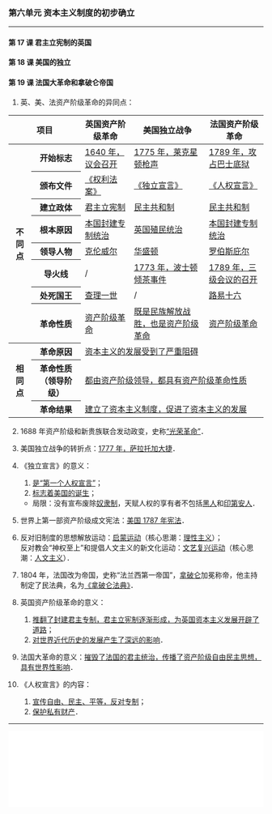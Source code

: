 ### 第六单元 资本主义制度的初步确立

---

#### 第 17 课 君主立宪制的英国

#### 第 18 课 美国的独立

#### 第 19 课 法国大革命和拿破仑帝国

1. 英、美、法资产阶级革命的异同点：

 <table><thead><tr><th colspan="2">项目</th><th>英国资产阶级革命</th><th>美国独立战争</th><th>法国资产阶级革命</th></tr></thead><tbody><tr><th rowspan="8">不同点</th><th>开始标志</th><td><u>1640 年，议会召开</u></td><td><u>1775 年，莱克星顿枪声</u></td><td><u>1789 年，攻占巴士底狱</u></td></tr><tr><th>颁布文件</th><td><u>《权利法案》</u></td><td><u>《独立宣言》</u></td><td><u>《人权宣言》</u></td></tr><tr><th>建立政体</th><td><u>君主立宪制</u></td><td><u>民主共和制</u></td><td><u>民主共和制</u></td></tr><tr><th>根本原因</th><td><u>本国封建专制统治</u></td><td><u>英国殖民统治</u></td><td><u>本国封建专制统治</u></td></tr><tr><th>领导人物</th><td><u>克伦威尔</u></td><td><u>华盛顿</u></td><td><u>罗伯斯庇尔</u></td></tr><tr><th>导火线</th><td>/</td><td><u>1773 年，波士顿倾茶事件</u></td><td><u>1789 年，三级会议的召开</u></td></tr><tr><th>处死国王</th><td><u>查理一世</u></td><td>/</td><td><u>路易十六</u></td></tr><tr><th>革命性质</th><td><u>资产阶级革命</u></td><td><u>既是民族解放战胜，也是资产阶级革命</u></td><td><u>资产阶级革命</u></td></tr><tr><th rowspan="3">相同点</th><th>革命原因</th><td colspan="3"><u>资本主义的发展受到了严重阻碍</u></td></tr><tr><th>革命性质（领导阶级）</th><td colspan="3"><u>都由资产阶级领导，都具有资产阶级革命性质</u></td></tr><tr><th>革命结果</th><td colspan="3"><u>建立了资本主义制度，促进了资本主义的发展</u></td></tr></tbody></table>

2. 1688 年资产阶级和新贵族联合发动政变，史称<u>“光荣革命”</u>．

3. 美国独立战争的转折点：<u>1777 年，萨拉托加大捷</u>．

4. 《独立宣言》的意义：

    1. <u>是“第一个人权宣言”</u>；
    2. <u>标志着美国的诞生</u>；

    - 局限：没有宣布废除<u>奴隶制</u>，天赋人权的享有者不包括<u>黑人</u>和<u>印第安人</u>．

5. 世界上第一部资产阶级成文宪法：<u>美国 1787 年宪法</u>．

6. 反对旧制度的思想解放运动：<u>启蒙运动</u>（核心思潮：<u>理性主义</u>）；<br>反对教会“神权至上”和提倡人文主义的新文化运动：<u>文艺复兴运动</u>（核心思潮：<u>人文主义</u>）．

7. 1804 年，法国改为帝国，史称“法兰西第一帝国”，<u>拿破仑</u>加冕称帝，他主持制定了民法典，名为<u>《拿破仑法典》</u>．

8. 英国资产阶级革命的意义：

    1. <u>推翻了封建君主专制，君主立宪制逐渐形成，为英国资本主义发展开辟了道路</u>；
    2. <u>对世界近代历史的发展产生了深远的影响</u>．

9. 法国大革命的意义：<u>摧毁了法国的君主统治，传播了资产阶级自由民主思想，具有世界性影响</u>．

10. 《人权宣言》的内容：

    1. <u>宣传自由、民主、平等，反对专制</u>；
    2. <u>保护私有财产</u>．

---

<iframe src="/assets/summaries-blank/hw-6-1.pdf" frameborder="0" width="100%" type="application/pdf"></iframe>
